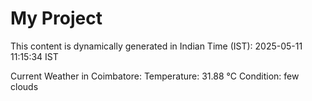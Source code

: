 # My Project

This content is dynamically generated in Indian Time (IST): 2025-05-11 11:15:34 IST


Current Weather in Coimbatore:
Temperature: 31.88 °C
Condition: few clouds
